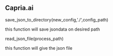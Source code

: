 ## Capria.ai


save_json_to_directory(new_config,'./',config_path)

this function will save jsondata on desired path


read_json_file(process_path) 

this function will give the json file 